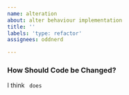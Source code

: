 ```yaml
---
name: alteration
about: alter behaviour implementation
title: ''
labels: 'type: refactor'
assignees: oddnerd

---
```


### How Should Code be Changed?

I think <code> does <style> but it should instead do <style>.

### Why?

This is worth <effort> because <reason>.
